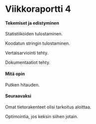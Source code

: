 # Viikkoraportti 4

#### Tekemiset ja edistyminen

Statistiikoiden tulostaminen.

Koodatun stringin tulostaminen.

Vertaisarviointi tehty.

Dokumentaatiot tehty.

#### Mitä opin

Putken hitauden.

#### Seuraavaksi

Omat tietorakenteet olisi tarkoitus aloittaa.

Optimointia, jos keksin siihen jotain.

